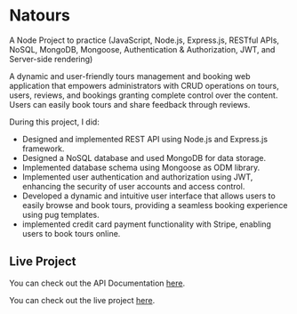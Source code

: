 # Natours

A Node Project to practice (JavaScript, Node.js, Express.js, RESTful APIs, NoSQL, MongoDB, Mongoose, Authentication & Authorization, JWT, and Server-side rendering)

A dynamic and user-friendly tours management and booking web application that empowers administrators with CRUD operations on tours, users, reviews, and bookings granting complete control over the content. Users can easily book tours and share feedback through reviews.

During this project, I did:
- Designed and implemented REST API using Node.js and Express.js framework.
- Designed a NoSQL database and used MongoDB for data storage.
- Implemented database schema using Mongoose as ODM library.
- Implemented user authentication and authorization using JWT, enhancing the security of user accounts and access control.
- Developed a dynamic and intuitive user interface that allows users to easily browse and book tours, providing a seamless booking experience using pug templates.
- implemented credit card payment functionality with Stripe, enabling users to book tours online.

## Live Project

You can check out the API Documentation [here](https://documenter.getpostman.com/view/27450899/2s9YRCVAU4).

You can check out the live project [here](https://natours-e8q7.onrender.com).

